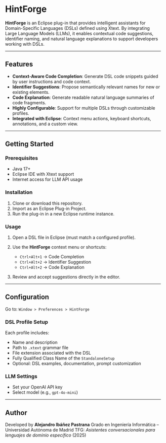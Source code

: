 # HintForge

**HintForge** is an Eclipse plug-in that provides intelligent assistants for Domain-Specific Languages (DSLs) defined using Xtext. By integrating Large Language Models (LLMs), it enables contextual code suggestions, identifier naming, and natural language explanations to support developers working with DSLs.

---

## Features

* **Context-Aware Code Completion**: Generate DSL code snippets guided by user instructions and code context.
* **Identifier Suggestions**: Propose semantically relevant names for new or existing elements.
* **Code Explanation**: Generate readable natural language summaries of code fragments.
* **Highly Configurable**: Support for multiple DSLs through customizable profiles.
* **Integrated with Eclipse**: Context menu actions, keyboard shortcuts, annotations, and a custom view.

---

## Getting Started

### Prerequisites

* Java 17+
* Eclipse IDE with Xtext support
* Internet access for LLM API usage

### Installation

1. Clone or download this repository.
2. Import as an Eclipse Plug-in Project.
3. Run the plug-in in a new Eclipse runtime instance.

### Usage

1. Open a DSL file in Eclipse (must match a configured profile).
2. Use the **HintForge** context menu or shortcuts:

   * `Ctrl+Alt+1` → Code Completion
   * `Ctrl+Alt+2` → Identifier Suggestion
   * `Ctrl+Alt+2` → Code Explanation
3. Review and accept suggestions directly in the editor.

---

## Configuration

Go to: `Window > Preferences > HintForge`

### DSL Profile Setup

Each profile includes:

* Name and description
* Path to `.xtext` grammar file
* File extension associated with the DSL
* Fully Qualified Class Name of the `StandaloneSetup`
* Optional: DSL examples, documentation, prompt customization

### LLM Settings

* Set your OpenAI API key
* Select model (e.g., `gpt-4o-mini`)

---

## Author

Developed by **Alejandro Ibáñez Pastrana**
Grado en Ingeniería Informática – Universidad Autónoma de Madrid
TFG: *Asistentes conversacionales para lenguajes de dominio específico* (2025)

